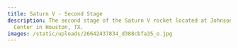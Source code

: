 ```yaml
---
title: Saturn V - Second Stage
description: The second stage of the Saturn V rocket located at Johnson Space
  Center in Houston, TX.
images: /static/uploads/26642437834_d388cbfa35_o.jpg
---
```

